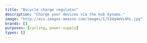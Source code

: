 ```yaml
---
title: "Bicycle charge regulator"
description: "Charge your devices via the hub dynamo."
image: "http://ecx.images-amazon.com/images/I/51Uq4mVL4hL.jpg"
brands: []
purposes: [cycling, power-supply]
types: []
---
```

